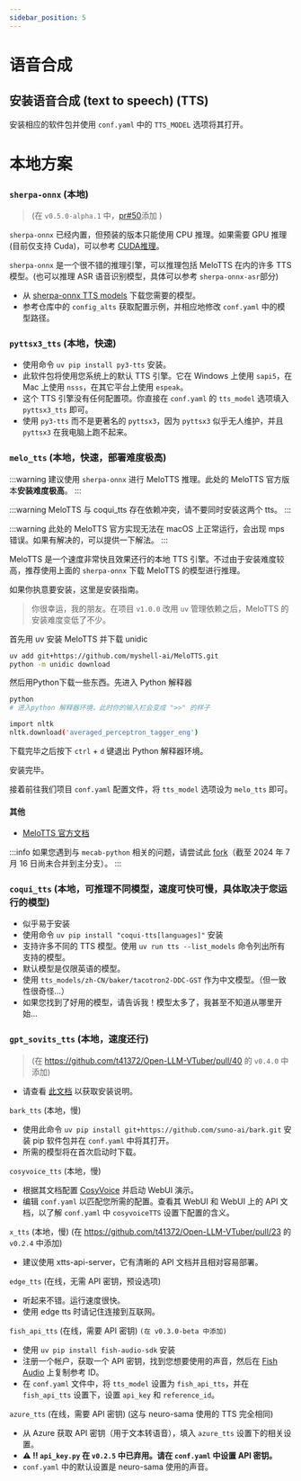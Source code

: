 ```yaml
---
sidebar_position: 5
---
```


# 语音合成


## 安装语音合成 (text to speech) (TTS)
安装相应的软件包并使用 `conf.yaml` 中的 `TTS_MODEL` 选项将其打开。


# 本地方案

### `sherpa-onnx` (本地) 
> (在 `v0.5.0-alpha.1` 中，[pr#50](https://github.com/t41372/Open-LLM-VTuber/pull/50)添加 )

`sherpa-onnx` 已经内置，但预装的版本只能使用 CPU 推理。如果需要 GPU 推理 (目前仅支持 Cuda)，可以参考 [CUDA推理](/docs/user-guide/backend/tts.md)。

`sherpa-onnx` 是一个很不错的推理引擎，可以推理包括 MeloTTS 在内的许多 TTS 模型。(也可以推理 ASR 语音识别模型，具体可以参考 `sherpa-onnx-asr`部分)

- 从 [sherpa-onnx TTS models](https://github.com/k2-fsa/sherpa-onnx/releases/tag/tts-models) 下载您需要的模型。
- 参考仓库中的 `config_alts` 获取配置示例，并相应地修改 `conf.yaml` 中的模型路径。

### `pyttsx3_tts` (本地，快速)

- 使用命令 `uv pip install py3-tts` 安装。
- 此软件包将使用您系统上的默认 TTS 引擎。它在 Windows 上使用 `sapi5`，在 Mac 上使用 `nsss`，在其它平台上使用 `espeak`。
- 这个 TTS 引擎没有任何配置项。你直接在 `conf.yaml` 的 `tts_model` 选项填入 `pyttsx3_tts` 即可。
- 使用 `py3-tts` 而不是更著名的 `pyttsx3`，因为 `pyttsx3` 似乎无人维护，并且 `pyttsx3` 在我电脑上跑不起来。

### `melo_tts` (本地，快速，部署难度极高)
:::warning
建议使用 `sherpa-onnx` 进行 MeloTTS 推理。此处的 MeloTTS 官方版本**安装难度极高**。
:::

:::warning
MeloTTS 与 coqui_tts 存在依赖冲突，请不要同时安装这两个 tts。
:::

:::warning
此处的 MeloTTS 官方实现无法在 macOS 上正常运行，会出现 mps 错误。如果有解决的，可以提供一下解法。
:::

MeloTTS 是一个速度非常快且效果还行的本地 TTS 引擎。不过由于安装难度较高，推荐使用上面的 `sherpa-onnx` 下载 MeloTTS 的模型进行推理。

如果你执意要安装，这里是安装指南。

> 你很幸运，我的朋友。在项目 `v1.0.0` 改用 `uv` 管理依赖之后，MeloTTS 的安装难度变低了不少。

首先用 uv 安装 MeloTTS 并下载 unidic
```sh
uv add git+https://github.com/myshell-ai/MeloTTS.git
python -m unidic download
```

然后用Python下载一些东西。先进入 Python 解释器
```sh
python
# 进入python 解释器环境，此时你的输入栏会变成 ">>" 的样子
```
```sh
import nltk
nltk.download('averaged_perceptron_tagger_eng')
```
下载完毕之后按下 `ctrl` + `d` 键退出 Python 解释器环境。

安装完毕。

接着前往我们项目 `conf.yaml` 配置文件，将 `tts_model` 选项设为 `melo_tts` 即可。

#### 其他

- [MeloTTS 官方文档](https://github.com/myshell-ai/MeloTTS/blob/main/docs/install.md)

:::info
如果您遇到与 `mecab-python` 相关的问题，请尝试此 [fork](https://github.com/polm/MeloTTS)（截至 2024 年 7 月 16 日尚未合并到主分支）。
:::


### `coqui_tts` (本地，可推理不同模型，速度可快可慢，具体取决于您运行的模型)

- 似乎易于安装
- 使用命令 `uv pip install "coqui-tts[languages]"` 安装
- 支持许多不同的 TTS 模型。使用 `uv run tts --list_models` 命令列出所有支持的模型。
- 默认模型是仅限英语的模型。
- 使用 `tts_models/zh-CN/baker/tacotron2-DDC-GST` 作为中文模型。（但一致性很奇怪...）
- 如果您找到了好用的模型，请告诉我！模型太多了，我甚至不知道从哪里开始...

### `gpt_sovits_tts` (本地，速度还行) 
> (在 https://github.com/t41372/Open-LLM-VTuber/pull/40 的 `v0.4.0` 中添加)

- 请查看 [此文档](https://docs.qq.com/doc/DTHR6WkZ3aU9JcXpy) 以获取安装说明。

`bark_tts` (本地，慢)

- 使用此命令 `uv pip install git+https://github.com/suno-ai/bark.git` 安装 pip 软件包并在 `conf.yaml` 中将其打开。
- 所需的模型将在首次启动时下载。

`cosyvoice_tts` (本地，慢)
- 根据其文档配置 [CosyVoice](https://github.com/FunAudioLLM/CosyVoice) 并启动 WebUI 演示。
- 编辑 `conf.yaml` 以匹配您所需的配置。查看其 WebUI 和 WebUI 上的 API 文档，以了解 `conf.yaml` 中 `cosyvoiceTTS` 设置下配置的含义。

`x_tts` (本地，慢) (在 https://github.com/t41372/Open-LLM-VTuber/pull/23 的 `v0.2.4` 中添加)
- 建议使用 xtts-api-server，它有清晰的 API 文档并且相对容易部署。

`edge_tts` (在线，无需 API 密钥，预设选项)
- 听起来不错。运行速度很快。
- 使用 edge tts 时请记住连接到互联网。

`fish_api_tts` (在线，需要 API 密钥) `(在 v0.3.0-beta 中添加)`

- 使用 `uv pip install fish-audio-sdk` 安装
- 注册一个帐户，获取一个 API 密钥，找到您想要使用的声音，然后在 [Fish Audio](https://fish.audio/) 上复制参考 ID。
- 在 `conf.yaml` 文件中，将 `tts_model` 设置为 `fish_api_tts`，并在 `fish_api_tts` 设置下，设置 `api_key` 和 `reference_id`。

`azure_tts` (在线，需要 API 密钥) (这与 neuro-sama 使用的 TTS 完全相同)

- 从 Azure 获取 API 密钥（用于文本转语音），填入 `azure_tts` 设置下的相关设置。
- **⚠️ ‼️ `api_key.py` 在 `v0.2.5` 中已弃用。请在 `conf.yaml` 中设置 API 密钥。**
- `conf.yaml` 中的默认设置是 neuro-sama 使用的声音。
